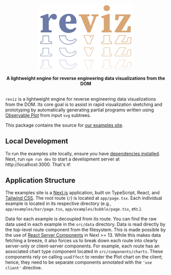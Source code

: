 <div align="center">
  <img
    src="https://raw.githubusercontent.com/parkerziegler/reviz/main/assets/reviz-logo.svg"
    alt="reviz"
    width="300"
  />
  <br />
  <br />     
  <strong>
    A lightweight engine for reverse engineering data visualizations from the DOM
  </strong>
  <br />
  <br />
</div>

`reviz` is a lightweight engine for reverse engineering data visualizations from the DOM. Its core goal is to assist in rapid visualization sketching and prototyping by automatically generating partial programs written using [Observable Plot](https://observablehq.com/@observablehq/plot) from input `svg` subtrees.

This package contains the source for [our examples site](https://reviz.vercel.app).

## Local Development

To run the examples site locally, ensure you have [dependencies installed](../../CONTRIBUTING.md#local-development). Next, run `npm run dev` to start a development server at http://localhost:3000. That's it!

## Application Structure

The examples site is a [Next.js](https://nextjs.org/) application, built on TypeScript, React, and [Tailwind CSS](https://tailwindcss.com/). The root route (`/`) is located at `app/page.tsx`. Each individual example is located in its respective directory (e.g., `app/examples/bar/page.tsx`, `app/examples/bubble/page.tsx`, etc.).

Data for each example is decoupled from its route. You can find the raw data used in each example in the `src/data` directory. Data is read directly by the top-level route component from the filesystem. This is made possible by the use of [React Server Components](https://react.dev/blog/2023/03/22/react-labs-what-we-have-been-working-on-march-2023#react-server-components) in Next >= 13. While this makes data fetching a breeze, it also forces us to break down each route into clearly server-only or client-server components. For example, each route has an associated chart type component located in `src/components/charts`. These components rely on calling `useEffect` to render the Plot chart on the client; hence, they need to be separate components annotated with the `'use client'` directive.